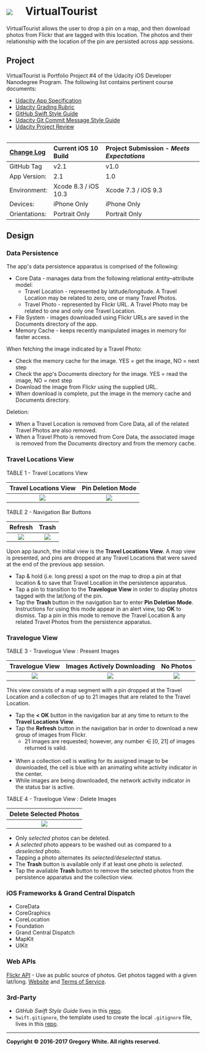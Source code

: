 # ![][AppIcon]&nbsp;&nbsp;&nbsp;&nbsp;&nbsp;VirtualTourist

VirtualTourist allows the user to drop a pin on a map, and then download photos from Flickr that are tagged with this location.  The photos and their relationship with the location of the pin are persisted across app sessions.

## Project

VirtualTourist is Portfolio Project #4 of the Udacity iOS Developer Nanodegree Program.  The following list contains pertinent course documents:

* [Udacity App Specification][AppSpec]
* [Udacity Grading Rubric][GradingRubric]
* [GitHub Swift Style Guide][SwiftStyleGuide]
* [Udacity Git Commit Message Style Guide][CommitMsgStyleGuide]
* [Udacity Project Review][ProjectReview]<br/><br/>

| [Change Log][ChangeLog] | Current iOS 10 Build   | Project Submission - ***Meets Expectations*** | 
| :----------             | :-----------------     | :-------------                                | 
| GitHub Tag              | v2.1                   | v1.0                                          | 
| App Version:            | 2.1                    | 1.0                                           | 
| Environment:            | Xcode 8.3 / iOS 10.3   | Xcode 7.3 / iOS 9.3                           | 
| Devices:                | iPhone Only            | iPhone Only                                   | 
| Orientations:           | Portrait Only          | Portrait Only                                 | 

## Design

### Data Persistence

The app's data persistence apparatus is comprised of the following:

* Core Data - manages data from the following relational entity–attribute model:
  - Travel Location - represented by latitude/longitude.  A Travel Location may be related to zero, one or many Travel Photos.
  - Travel Photo - represented by Flickr URL.  A Travel Photo may be related to one and only one Travel Location.
* File System - images downloaded using Flickr URLs are saved in the Documents directory of the app.
* Memory Cache - keeps recently manipulated images in memory for faster access.

When fetching the image indicated by a Travel Photo:

* Check the memory cache for the image.  YES = get the image, NO = next step
* Check the app's Documents directory for the image.  YES = read the image, NO = next step
* Download the image from Flickr using the supplied URL.
* When download is complete, put the image in the memory cache and Documents directory.

Deletion:

* When a Travel Location is removed from Core Data, all of the related Travel Photos are also removed.
* When a Travel Photo is removed from Core Data, the associated image is removed from the Documents directory and from the memory cache.

### Travel Locations View

TABLE 1 - Travel Locations View 

| **Travel Locations View** | **Pin Deletion Mode** | 
| :-----------------------: | :-------------------: |
| ![][TravLocsView]         | ![][Pin2Delete]       | 

TABLE 2 - Navigation Bar Buttons 

| Refresh            | Trash            |
| :---:              | :---:            |
| ![][RefreshButton] | ![][TrashButton] | 

Upon app launch, the initial view is the **Travel Locations View**.  A map view is presented, and pins are dropped at any Travel Locations that were saved at the end of the previous app session.  

* Tap & hold (i.e. long press) a spot on the map to drop a pin at that location & to save that Travel Location in the persistence apparatus.
* Tap a pin to transition to the **Travelogue View** in order to display photos tagged with the lat/long of the pin.
* Tap the **Trash** button in the navigation bar to enter **Pin Deletion Mode**.  Instructions for using this mode appear in an alert view, tap **OK** to dismiss.  Tap a pin in this mode to remove the Travel Location & any related Travel Photos from the persistence apparatus.

### Travelogue View

TABLE 3 - Travelogue View : Present Images

| **Travelogue View** | **Images Actively Downloading**  | **No Photos**  |
| :-----------------: | :------------------------------: | :-----------:  |
| ![][TravView]       | ![][ActInds]                     | ![][EmptyTrav] |

This view consists of a map segment with a pin dropped at the Travel Location and a collection of up to 21 images that are related to the Travel Location.

* Tap the **< OK** button in the navigation bar at any time to return to the **Travel Locations View**.
* Tap the **Refresh** button in the navigation bar in order to download a new group of images from Flickr.
  - 21 images are requested;  however, any number ⋲ [0, 21] of images returned is valid.<br/><br/>
* When a collection cell is waiting for its assigned image to be downloaded, the cell is blue with an animating white activity indicator in the center.
* While images are being downloaded, the network activity indicator in the status bar is active.

TABLE 4 - Travelogue View : Delete Images

| **Delete Selected Photos** | 
| :------------------------: | 
| ![][SelPhotos]             | 

* Only *selected* photos can be deleted.
* A *selected* photo appears to be washed out as compared to a *deselected* photo.
* Tapping a photo alternates its *selected/deselected* status.
* The **Trash** button is available only if at least one photo is *selected*.
* Tap the available **Trash** button to remove the selected photos from the persistence apparatus and the collection view.

### iOS Frameworks & Grand Central Dispatch

* CoreData
* CoreGraphics
* CoreLocation
* Foundation
* Grand Central Dispatch
* MapKit
* UIKit

### Web APIs

[Flickr API][FlickrAPI] - Use as public source of photos.  Get photos tagged with a given lat/long.  [Website][FlickrWebsite] and [Terms of Service][FlickrTermsOfService].

### 3rd-Party

* *GitHub Swift Style Guide* lives in this [repo][StyleGuideRepo].
* `Swift.gitignore`, the template used to create the local `.gitignore` file, lives in this [repo][GitIgnoreRepo].

---
**Copyright © 2016-2017 Gregory White. All rights reserved.**





[ChangeLog]:             ./Paperwork/READMEFiles/ChangeLog.md

[CoreData]:              ./Paperwork/READMEFiles/CoreData.md
[Foundation]:            ./Paperwork/READMEFiles/Foundation.md
[GCD]:                   ./Paperwork/READMEFiles/GCD.md
[MapKit]:                ./Paperwork/READMEFiles/MapKit.md
[UIKit]:                 ./Paperwork/READMEFiles/UIKit.md

[ActInds]:               ./Paperwork/images/ActivityIndicators_300x534.png
[AppIcon]:               ./Paperwork/images/VirtualTourist_80.png
[EmptyTrav]:             ./Paperwork/images/EmptyTravelogue_300x534.png
[Pin2Delete]:            ./Paperwork/images/TapPinToDelete_300x534.png
[RefreshButton]:         ./Paperwork/images/RefreshButtonIcon_50.png
[SelPhotos]:             ./Paperwork/images/SelectedPhotos_300x534.png
[TrashButton]:           ./Paperwork/images/TrashButtonIcon_50.png
[TravLocsView]:          ./Paperwork/images/TravelLocationsView_300x534.png
[TravView]:              ./Paperwork/images/TravelogueView_300x534.png

[AppSpec]:               ./Paperwork/Udacity/UdacityAppSpecification.pdf
[CommitMsgStyleGuide]:   ./Paperwork/Udacity/UdacityGitCommitMessageStyleGuide.pdf
[GradingRubric]:         ./Paperwork/Udacity/UdacityGradingRubric.pdf
[ProjectReview]:         ./Paperwork/Udacity/UdacityProjectReview.pdf
[SwiftStyleGuide]:       ./Paperwork/Udacity/GitHubSwiftStyleGuide.pdf  

[FlickrAPI]:             https://www.flickr.com/services/api/
[FlickrTermsOfService]:  https://policies.yahoo.com/us/en/yahoo/terms/utos/index.htm
[FlickrWebsite]:         https://www.flickr.com/
[GitIgnoreRepo]:         https://github.com/github/gitignore
[StyleGuideRepo]:        https://github.com/github/swift-style-guide



